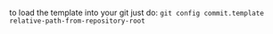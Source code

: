 to load the template into your git just do:
`git config commit.template relative-path-from-repository-root`

